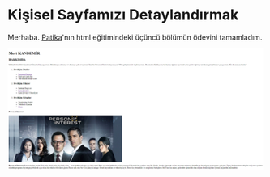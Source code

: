 # Kişisel Sayfamızı Detaylandırmak

Merhaba. [Patika](www.patika.dev)'nın html eğitimindeki üçüncü bölümün ödevini tamamladım.

<img src="images/Sayfam.PNG" alt="Kişisel Sayfam"/>